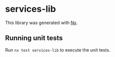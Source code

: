 # services-lib

This library was generated with [Nx](https://nx.dev).

## Running unit tests

Run `nx test services-lib` to execute the unit tests.
